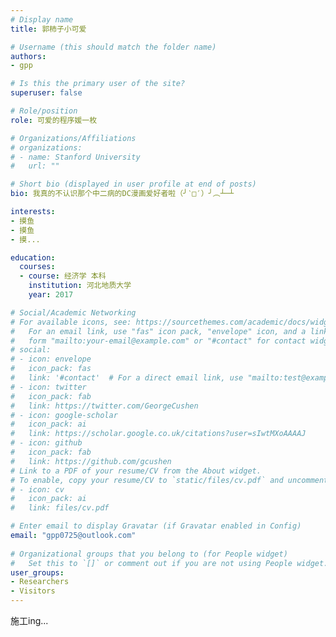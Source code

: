 ```yaml
---
# Display name
title: 郭柿子小可爱

# Username (this should match the folder name)
authors:
- gpp

# Is this the primary user of the site?
superuser: false

# Role/position
role: 可爱的程序媛一枚

# Organizations/Affiliations
# organizations:
# - name: Stanford University
#   url: ""

# Short bio (displayed in user profile at end of posts)
bio: 我真的不认识那个中二病的DC漫画爱好者啦（╯‵□′）╯︵┴─┴

interests:
- 摸鱼
- 摸鱼
- 摸...

education:
  courses:
  - course: 经济学 本科
    institution: 河北地质大学
    year: 2017

# Social/Academic Networking
# For available icons, see: https://sourcethemes.com/academic/docs/widgets/#icons
#   For an email link, use "fas" icon pack, "envelope" icon, and a link in the
#   form "mailto:your-email@example.com" or "#contact" for contact widget.
# social:
# - icon: envelope
#   icon_pack: fas
#   link: '#contact'  # For a direct email link, use "mailto:test@example.org".
# - icon: twitter
#   icon_pack: fab
#   link: https://twitter.com/GeorgeCushen
# - icon: google-scholar
#   icon_pack: ai
#   link: https://scholar.google.co.uk/citations?user=sIwtMXoAAAAJ
# - icon: github
#   icon_pack: fab
#   link: https://github.com/gcushen
# Link to a PDF of your resume/CV from the About widget.
# To enable, copy your resume/CV to `static/files/cv.pdf` and uncomment the lines below.  
# - icon: cv
#   icon_pack: ai
#   link: files/cv.pdf

# Enter email to display Gravatar (if Gravatar enabled in Config)
email: "gpp0725@outlook.com"
  
# Organizational groups that you belong to (for People widget)
#   Set this to `[]` or comment out if you are not using People widget.  
user_groups:
- Researchers
- Visitors
---
```


施工ing...
